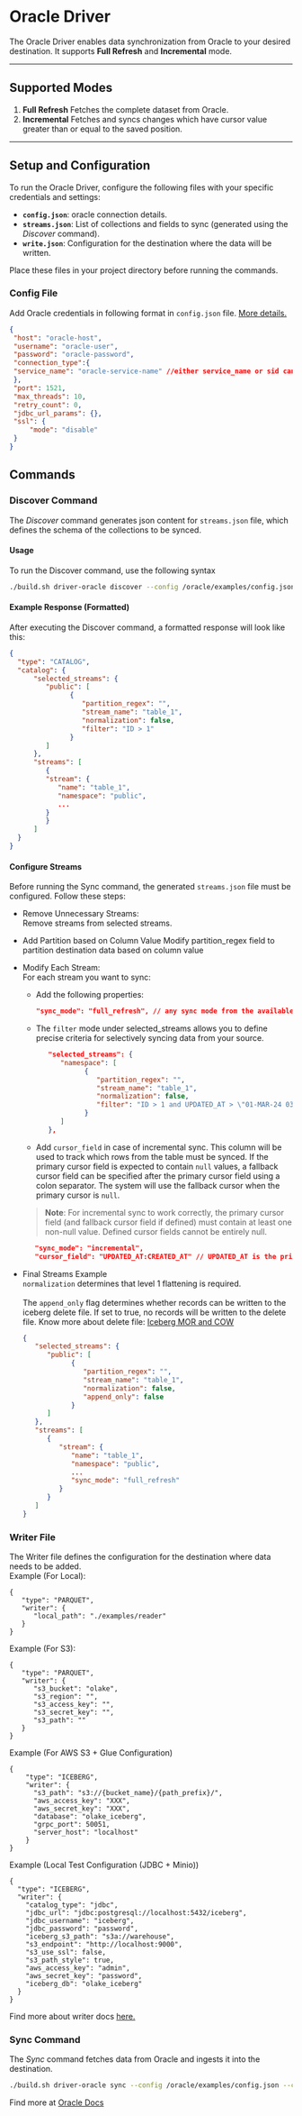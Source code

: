 # Oracle Driver
The Oracle Driver enables data synchronization from Oracle to your desired destination. It supports **Full Refresh** and **Incremental** mode.

---

## Supported Modes
1. **Full Refresh**
   Fetches the complete dataset from Oracle.
2. **Incremental**
   Fetches and syncs changes which have cursor value greater than or equal to the saved position.

---

## Setup and Configuration
To run the Oracle Driver, configure the following files with your specific credentials and settings:

- **`config.json`**: oracle connection details.
- **`streams.json`**: List of collections and fields to sync (generated using the *Discover* command).
- **`write.json`**: Configuration for the destination where the data will be written.

Place these files in your project directory before running the commands.

### Config File
Add Oracle credentials in following format in `config.json` file. [More details.](https://olake.io/docs/connectors/oracle/config)
   ```json
   {
    "host": "oracle-host",
    "username": "oracle-user",
    "password": "oracle-password",
    "connection_type":{
    "service_name": "oracle-service-name" //either service_name or sid can be entered here
    },
    "port": 1521,
    "max_threads": 10,
    "retry_count": 0,
    "jdbc_url_params": {},
    "ssl": {
        "mode": "disable"
    }
  }
```


## Commands

### Discover Command

The *Discover* command generates json content for `streams.json` file, which defines the schema of the collections to be synced.

#### Usage
To run the Discover command, use the following syntax
   ```bash
   ./build.sh driver-oracle discover --config /oracle/examples/config.json
   ```

#### Example Response (Formatted)
After executing the Discover command, a formatted response will look like this:
```json
{
  "type": "CATALOG",
  "catalog": {
      "selected_streams": {
         "public": [
               {
                  "partition_regex": "",
                  "stream_name": "table_1",
                  "normalization": false,
                  "filter": "ID > 1"
               }
         ]
      },
      "streams": [
         {
         "stream": {
            "name": "table_1",
            "namespace": "public",
            ...
         }
         }
      ]
  }
}
```

#### Configure Streams
Before running the Sync command, the generated `streams.json` file must be configured. Follow these steps:
- Remove Unnecessary Streams:<br>
   Remove streams from selected streams.
- Add Partition based on Column Value
   Modify partition_regex field to partition destination data based on column value

- Modify Each Stream:<br>
   For each stream you want to sync:<br>
   - Add the following properties:
      ```json
      "sync_mode": "full_refresh", // any sync mode from the available sync modes
      ```
   - The `filter` mode under selected_streams allows you to define precise criteria for selectively syncing data from your source.
      ```json
         "selected_streams": {
            "namespace": [
                  {
                     "partition_regex": "",
                     "stream_name": "table_1",
                     "normalization": false,
                     "filter": "ID > 1 and UPDATED_AT > \"01-MAR-24 03.00.00.123456 PM\""
                  }
            ]
         },
      ```
   - Add `cursor_field` in case of incremental sync. This column will be used to track which rows from the table must be synced. If the primary cursor field is expected to contain `null` values, a fallback cursor field can be specified after the primary cursor field using a colon separator. The system will use the fallback cursor when the primary cursor is `null`.
  > **Note**: For incremental sync to work correctly, the primary cursor field (and fallback cursor field if defined) must contain at least one non-null value. Defined cursor fields cannot be entirely null.
   ```json
      "sync_mode": "incremental",
      "cursor_field": "UPDATED_AT:CREATED_AT" // UPDATED_AT is the primary cursor field, CREATED_AT is the fallback cursor field (which can be omitted if primary is not expected to contain null values)
   ```

- Final Streams Example
<br> `normalization` determines that level 1 flattening is required. <br>
<br> The `append_only` flag determines whether records can be written to the iceberg delete file. If set to true, no records will be written to the delete file. Know more about delete file: [Iceberg MOR and COW](https://olake.io/iceberg/mor-vs-cow)<br>
   ```json
   {
      "selected_streams": {
         "public": [
               {
                  "partition_regex": "",
                  "stream_name": "table_1",
                  "normalization": false,
                  "append_only": false
               }
         ]
      },
      "streams": [
         {
            "stream": {
               "name": "table_1",
               "namespace": "public",
               ...
               "sync_mode": "full_refresh"
            }
         }
      ]
   }
   ```

### Writer File
The Writer file defines the configuration for the destination where data needs to be added.<br>
Example (For Local):
   ```
   {
      "type": "PARQUET",
      "writer": {
         "local_path": "./examples/reader"
      }
   }
   ```
Example (For S3):
   ```
   {
      "type": "PARQUET",
      "writer": {
         "s3_bucket": "olake",
         "s3_region": "",
         "s3_access_key": "",
         "s3_secret_key": "",
         "s3_path": ""
      }
   }
   ```

Example (For AWS S3 + Glue Configuration)
  ```
  {
      "type": "ICEBERG",
      "writer": {
        "s3_path": "s3://{bucket_name}/{path_prefix}/",
        "aws_access_key": "XXX",
        "aws_secret_key": "XXX",
        "database": "olake_iceberg",
        "grpc_port": 50051,
        "server_host": "localhost"
      }
  }
  ```

Example (Local Test Configuration (JDBC + Minio))
  ```
  {
    "type": "ICEBERG",
    "writer": {
      "catalog_type": "jdbc",
      "jdbc_url": "jdbc:postgresql://localhost:5432/iceberg",
      "jdbc_username": "iceberg",
      "jdbc_password": "password",
      "iceberg_s3_path": "s3a://warehouse",
      "s3_endpoint": "http://localhost:9000",
      "s3_use_ssl": false,
      "s3_path_style": true,
      "aws_access_key": "admin",
      "aws_secret_key": "password",
      "iceberg_db": "olake_iceberg"
    }
  }
  ```

Find more about writer docs [here.](https://olake.io/docs/category/destinations-writers)

### Sync Command
The *Sync* command fetches data from Oracle and ingests it into the destination.

```bash
./build.sh driver-oracle sync --config /oracle/examples/config.json --catalog /oracle/examples/streams.json --destination /oracle/examples/write.json
```

Find more at [Oracle Docs](https://olake.io/docs/category/oracle)